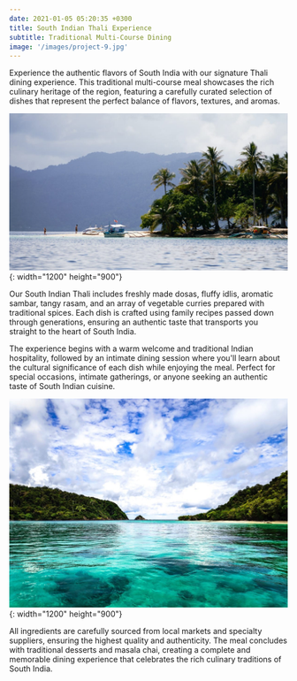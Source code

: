 ```yaml
---
date: 2021-01-05 05:20:35 +0300
title: South Indian Thali Experience
subtitle: Traditional Multi-Course Dining
image: '/images/project-9.jpg'
---
```

Experience the authentic flavors of South India with our signature Thali dining experience. This traditional multi-course meal showcases the rich culinary heritage of the region, featuring a carefully curated selection of dishes that represent the perfect balance of flavors, textures, and aromas.

![Traditional South Indian Thali](/images/image-example-3.jpg){: width="1200" height="900"}

Our South Indian Thali includes freshly made dosas, fluffy idlis, aromatic sambar, tangy rasam, and an array of vegetable curries prepared with traditional spices. Each dish is crafted using family recipes passed down through generations, ensuring an authentic taste that transports you straight to the heart of South India.

The experience begins with a warm welcome and traditional Indian hospitality, followed by an intimate dining session where you'll learn about the cultural significance of each dish while enjoying the meal. Perfect for special occasions, intimate gatherings, or anyone seeking an authentic taste of South Indian cuisine.

![Spice Garden](/images/image-example-4.jpg){: width="1200" height="900"}

All ingredients are carefully sourced from local markets and specialty suppliers, ensuring the highest quality and authenticity. The meal concludes with traditional desserts and masala chai, creating a complete and memorable dining experience that celebrates the rich culinary traditions of South India.